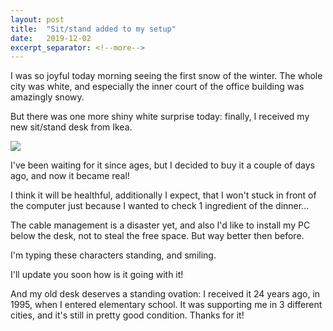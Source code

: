 ```yaml
---
layout: post
title:  "Sit/stand added to my setup"
date:   2019-12-02
excerpt_separator: <!--more-->
---
```


I was so joyful today morning seeing the first snow of the winter. The whole city was white, and especially the inner court of the office building was amazingly snowy.

But there was one more shiny white surprise today: finally, I received my new sit/stand desk from Ikea.
<!--more-->

<img src="https://matevojts.github.io//assets/images/IMG_20191202_202649.jpg" style="display: block; margin: auto;" />

I've been waiting for it since ages, but I decided to buy it a couple of days ago, and now it became real!

I think it will be healthful, additionally I expect, that I won't stuck in front of the computer just because I wanted to check 1 ingredient of the dinner...

The cable management is a disaster yet, and also I'd like to install my PC below the desk, not to steal the free space. But way better then before.

I'm typing these characters standing, and smiling.

I'll update you soon how is it going with it!

And my old desk deserves a standing ovation: I received it 24 years ago, in 1995, when I entered elementary school. It was supporting me in 3 different cities, and it's still in pretty good condition. Thanks for it!
